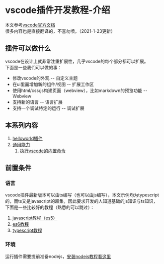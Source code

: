 # vscode插件开发教程-介绍

本文参考[vscode官方文档](https://code.visualstudio.com/api)  
很多内容也是直接翻译的，不喜勿喷。（2021-1-23更新）

## 插件可以做什么

vscode在设计上就非常注重扩展性，几乎vscode的每个部分都可以扩展。  
下面是一些我们可以做的事：  

* 修改vscode的外观 -- 自定义主题
* 在ui里面增加新的组件/视图 -- 扩展工作区
* 使用html/css/js构建页面（webview），比如markdown的预览功能 -- Webview
* 支持新的语言 -- 语言扩展
* 支持一个调试特定的运行 -- 调试扩展

## 本系列内容

1. [helloworld插件](https://blog.csdn.net/qq_30794691/article/details/113063862)
2. [通用能力](https://blog.csdn.net/qq_30794691/article/details/113406977)
   1. [执行vscode的内置命令](https://blog.csdn.net/qq_30794691/article/details/113406831)

## 前置条件

### 语言

vscode插件最新版本可以由ts编写（也可以由js编写），本文示例均为typescript的，而ts又是javascript的超集，因此要求开发的人知道基础的js知识与ts知识，下面是一些比较好的教程（熟悉的可以跳过）：  

1. [javascript教程（es5）](https://wangdoc.com/javascript/)
2. [es6教程](https://es6.ruanyifeng.com/)
3. [typescript教程](https://ts.xcatliu.com/)

### 环境

运行插件需要提前准备nodejs，[安装nodejs教程看这里](https://www.runoob.com/nodejs/nodejs-install-setup.html)
